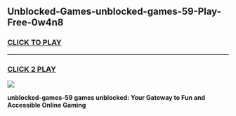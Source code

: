 
## Unblocked-Games-unblocked-games-59-Play-Free-0w4n8
<h3>
<a href="https://premium76.site?title=unblocked-games-59&ref=20A">CLICK TO PLAY</a></h3>
<hr>

<h3>
<a href="https://premium76.site?title=unblocked-games-59&ref=20A">CLICK 2 PLAY</a>
  
</h3>

<a href="https://premium76.site?title=unblocked-games-59&ref=20A"><img src="https://clearcache.store/games.png"></a>


**unblocked-games-59 games unblocked: Your Gateway to Fun and Accessible Online Gaming**
